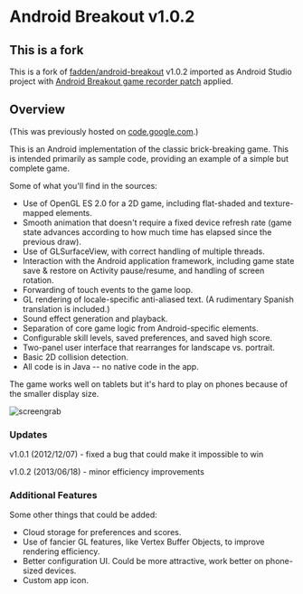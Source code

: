 Android Breakout v1.0.2
=======================

## This is a fork

This is a fork of [fadden/android-breakout](https://github.com/fadden/android-breakout) v1.0.2 imported as Android Studio project with [Android Breakout game recorder patch](https://bigflake.com/mediacodec/#BreakoutPatch) applied.

## Overview

(This was previously hosted on [code.google.com](https://code.google.com/p/android-breakout/).)

This is an Android implementation of the classic brick-breaking game.
This is intended primarily as sample code, providing an example of a
simple but complete game.

Some of what you'll find in the sources:

- Use of OpenGL ES 2.0 for a 2D game, including flat-shaded and
  texture-mapped elements.
- Smooth animation that doesn't require a fixed device refresh rate (game
  state advances according to how much time has elapsed since the
  previous draw).
- Use of GLSurfaceView, with correct handling of multiple threads.
- Interaction with the Android application framework, including game state
  save & restore on Activity pause/resume, and handling of screen rotation.
- Forwarding of touch events to the game loop.
- GL rendering of locale-specific anti-aliased text. (A rudimentary Spanish
  translation is included.)
- Sound effect generation and playback.
- Separation of core game logic from Android-specific elements.
- Configurable skill levels, saved preferences, and saved high score.
- Two-panel user interface that rearranges for landscape vs. portrait.
- Basic 2D collision detection.
- All code is in Java -- no native code in the app.

The game works well on tablets but it's hard to play on phones because
of the smaller display size.

![screengrab](breakout.png)

### Updates ###

v1.0.1 (2012/12/07) - fixed a bug that could make it impossible to win

v1.0.2 (2013/06/18) - minor efficiency improvements


### Additional Features ###

Some other things that could be added:

- Cloud storage for preferences and scores.
- Use of fancier GL features, like Vertex Buffer Objects, to improve
  rendering efficiency.
- Better configuration UI.  Could be more attractive, work better on
  phone-sized devices.
- Custom app icon.

